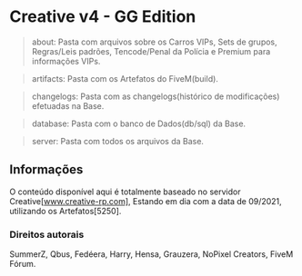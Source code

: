 # Creative v4 - GG Edition

> about: Pasta com arquivos sobre os Carros VIPs, Sets de grupos, Regras/Leis padrões, Tencode/Penal da Polícia e Premium para informações VIPs.

> artifacts: Pasta com os Artefatos do FiveM(build).

> changelogs: Pasta com as changelogs(histórico de modificações) efetuadas na Base.

> database: Pasta com o banco de Dados(db/sql) da Base.

> server: Pasta com todos os arquivos da Base.

## Informações

O conteúdo disponível aqui é totalmente baseado no servidor Creative[www.creative-rp.com], Estando em dia com a data de 09/2021, utilizando os Artefatos[5250].

### Direitos autorais

SummerZ, Qbus, Fedéera, Harry, Hensa, Grauzera, NoPixel Creators, FiveM Fórum.